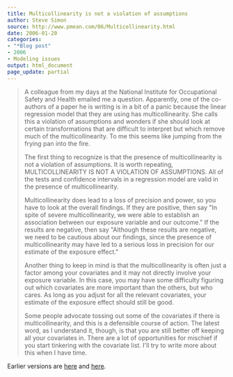 ```yaml
---
title: Multicollinearity is not a violation of assumptions
author: Steve Simon
source: http://www.pmean.com/06/Multicollinearity.html
date: 2006-01-20
categories:
- "*Blog post"
- 2006
- Modeling issues
output: html_document
page_update: partial
---
```


> A colleague from my days at the National Institute for Occupational
> Safety and Health emailed me a question. Apparently, one of the
> co-authors of a paper he is writing is in a bit of a panic because the
> linear regression model that they are using has multicollinearity. She
> calls this a violation of assumptions and wonders if she should look
> at certain transformations that are difficult to interpret but which
> remove much of the multicollinearity. To me this seems like jumping
> from the frying pan into the fire.
>
> The first thing to recognize is that the presence of multicollinearity
> is not a violation of assumptions. It is worth repeating,
> MULTICOLLINEARITY IS NOT A VIOLATION OF ASSUMPTIONS. All of the tests
> and confidence intervals in a regression model are valid in the
> presence of multicollinearity.
>
> Multicollinearity does lead to a loss of precision and power, so you
> have to look at the overall findings. If they are positive, then say
> "In spite of severe multicollinearity, we were able to establish an
> association between our exposure variable and our outcome." If the
> results are negative, then say "Although these results are negative,
> we need to be cautious about our findings, since the presence of
> multicollinearity may have led to a serious loss in precision for our
> estimate of the exposure effect."
>
> Another thing to keep in mind is that the multicollinearity is often
> just a factor among your covariates and it may not directly involve
> your exposure variable. In this case, you may have some difficulty
> figuring out which covariates are more important than the others, but
> who cares. As long as you adjust for all the relevant covariates, your
> estimate of the exposure effect should still be good.
>
> Some people advocate tossing out some of the covariates if there is
> multicollinearity, and this is a defensible course of action. The
> latest word, as I understand it, though, is that you are still better
> off keeping all your covariates in. There are a lot of opportunities
> for mischief if you start tinkering with the covariate list. I'll try
> to write more about this when I have time.

Earlier versions are [here][sim1] and [here][sim2].

[sim1]: http://www.pmean.com/06/Multicollinearity.html
[sim2]: http://new.pmean.com/Multicollinearity/

